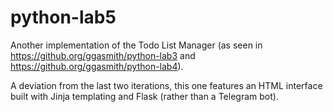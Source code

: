 # python-lab5

Another implementation of the Todo List Manager (as seen in https://github.org/ggasmith/python-lab3 and https://github.org/ggasmith/python-lab4).

A deviation from the last two iterations, this one features an HTML interface built with Jinja templating and Flask (rather than a Telegram bot).

